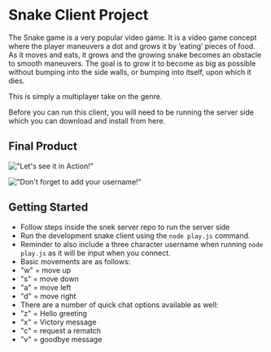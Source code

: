 # Snake Client Project

The Snake game is a very popular video game. It is a video game concept where the player maneuvers a dot and grows it by ‘eating’ pieces of food. As it moves and eats, it grows and the growing snake becomes an obstacle to smooth maneuvers. The goal is to grow it to become as big as possible without bumping into the side walls, or bumping into itself, upon which it dies.

This is simply a multiplayer take on the genre.

Before you can run this client, you will need to be running the server side which you can download and install from here. 

## Final Product

!["Let's see it in Action!"](<img width="561" alt="Screenshot 2022-02-23 at 11 15 08 AM" src="https://user-images.githubusercontent.com/88684369/155363083-76d65763-4e02-47c1-bb9e-05a6f7d361ba.png">)

!["Don't forget to add your username!"](<img width="573" alt="Screenshot 2022-02-23 at 11 20 12 AM" src="https://user-images.githubusercontent.com/88684369/155363120-125b57fa-4619-432e-8cd6-eb60dd15f999.png">)

 
## Getting Started

- Follow steps inside the snek server repo to run the server side
- Run the development snake client using the `node play.js` command.
- Reminder to also include a three character username when running `node play.js` as it will be input when you connect.
- Basic movements are as follows:
- "w" = move up
- "s" = move down
- "a" = move left
- "d" = move right
- There are a number of quick chat options available as well:
- "z" = Hello greeting
- "x" = Victory message
- "c" = request a rematch
- "v" = goodbye message
